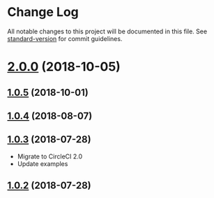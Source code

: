 # Change Log

All notable changes to this project will be documented in this file. See [standard-version](https://github.com/conventional-changelog/standard-version) for commit guidelines.

<a name="2.0.0"></a>
# [2.0.0](https://github.com/potato4d/vue-fixed-header/compare/v1.0.5...v2.0.0) (2018-10-05)



<a name="1.0.5"></a>
## [1.0.5](https://github.com/potato4d/vue-fixed-header/compare/v1.0.4...v1.0.5) (2018-10-01)



<a name="1.0.4"></a>
## [1.0.4](https://github.com/potato4d/vue-fixed-header/compare/v1.0.3...v1.0.4) (2018-08-07)



<a name="1.0.3"></a>
## [1.0.3](https://github.com/potato4d/vue-fixed-header/compare/v1.0.2...v1.0.3) (2018-07-28)

- Migrate to CircleCI 2.0
- Update examples

<a name="1.0.2"></a>
## [1.0.2](https://github.com/potato4d/vue-fixed-header/compare/v0.1.0...v1.0.2) (2018-07-28)
